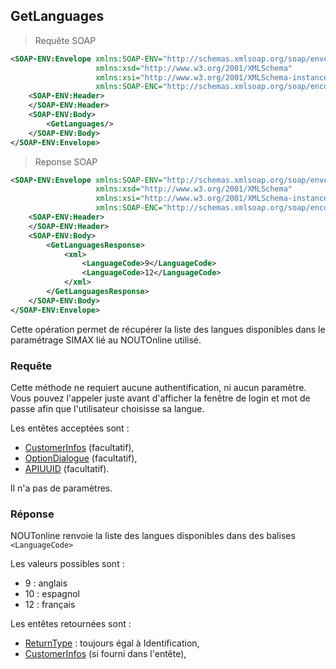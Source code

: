 ## GetLanguages


> Requête SOAP

```xml
<SOAP-ENV:Envelope xmlns:SOAP-ENV="http://schemas.xmlsoap.org/soap/envelope/"
                   xmlns:xsd="http://www.w3.org/2001/XMLSchema"
                   xmlns:xsi="http://www.w3.org/2001/XMLSchema-instance"
                   xmlns:SOAP-ENC="http://schemas.xmlsoap.org/soap/encoding/">
    <SOAP-ENV:Header>
    </SOAP-ENV:Header>
    <SOAP-ENV:Body>
        <GetLanguages/>
    </SOAP-ENV:Body>
</SOAP-ENV:Envelope>
```

> Reponse SOAP

```xml
<SOAP-ENV:Envelope xmlns:SOAP-ENV="http://schemas.xmlsoap.org/soap/envelope/"
                   xmlns:xsd="http://www.w3.org/2001/XMLSchema"
                   xmlns:xsi="http://www.w3.org/2001/XMLSchema-instance"
                   xmlns:SOAP-ENC="http://schemas.xmlsoap.org/soap/encoding/">
    <SOAP-ENV:Header>
    </SOAP-ENV:Header>
    <SOAP-ENV:Body>
        <GetLanguagesResponse>
	        <xml>
		        <LanguageCode>9</LanguageCode>
		        <LanguageCode>12</LanguageCode>
	        </xml>
        </GetLanguagesResponse>
    </SOAP-ENV:Body>
</SOAP-ENV:Envelope>
```


Cette opération permet de récupérer la liste des langues disponibles dans le paramétrage SIMAX lié au NOUTOnline utilisé.

### Requête

Cette méthode ne requiert aucune authentification, ni aucun paramètre.
Vous pouvez l'appeler juste avant d'afficher la fenêtre de login et mot de passe afin que l'utilisateur choisisse sa langue.


Les entêtes acceptées sont :

* [CustomerInfos](#customerinfos) (facultatif),
* [OptionDialogue](#optiondialogue) (facultatif),
* [APIUUID](#apiuuid) (facultatif).

Il n'a pas de paramètres.

### Réponse

NOUTonline renvoie la liste des langues disponibles dans des balises `<LanguageCode>`

Les valeurs possibles sont :

* 9 : anglais
* 10 : espagnol
* 12 : français 


Les entêtes retournées sont :

* [ReturnType](#returntype) : toujours égal à Identification,
* [CustomerInfos](#customerinfos) (si fourni dans l'entête),